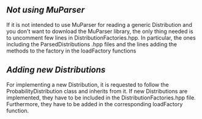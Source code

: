 ## *Not using MuParser*
If it is not intended to use MuParser for reading a generic Distribution and
you don't want to download the MuParser library, the only thing needed is to
uncomment few lines in DistributionFactories.hpp. In particular, the ones including
the ParsedDistributions .hpp files and the lines adding the methods to the factory
in the loadFactory functions

## *Adding new Distributions*
For implementing a new Distribution, it is requested to follow the
ProbabilityDistribution class and inherits from it.
If new Distributions are implemented, they have to be included in the
DistributionFactories.hpp file. Furthermore, they have to be added in the
corresponding loadFactory function.
